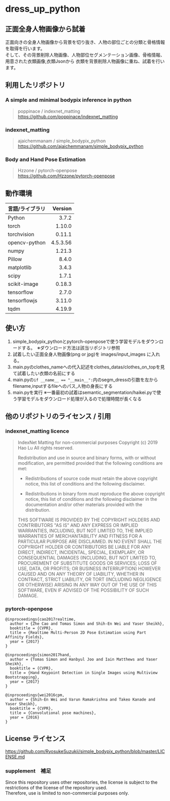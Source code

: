 # dress_up_python
## 正面全身人物画像から試着
正面向きの全身人物画像から背景を切り抜き、人物の部位ごとの分類と骨格情報を取得を行います。  
そして、その背景削除人物画像、人物部位セグメンテーション画像、骨格情報、用意された衣類画像,衣類Jsonから
衣類を背景削除人物画像に重ね、試着を行います。

## 利用したリポジトリ
### A simple and minimal bodypix inference in python
> poppinace / indexnet_matting  
> <https://github.com/poppinace/indexnet_matting>
### indexnet_matting
> ajaichemmanam / simple_bodypix_python  
> <https://github.com/ajaichemmanam/simple_bodypix_python>
### Body and Hand Pose Estimation
> Hzzone / pytorch-openpose  
> <https://github.com/Hzzone/pytorch-openpose>
  
## 動作環境
| 言語/ライブラリ | Version|
| :------------| ---------: |
| Python | 3.7.2　|
| torch | 1.10.0　|
| torchvision |  0.11.1　|
| opencv-python | 4.5.3.56 |
| numpy |  1.21.3　|
| Pillow |  8.4.0 |
| matplotlib |  3.4.3　|
| scipy |  1.7.1　|
| scikit-image |  0.18.3　|
| tensorflow |  2.7.0　|
| tensorflowjs |  3.11.0　|
| tqdm |  4.19.9　|

## 使い方  
1. simple_bodypix_pythonとpytorch-openposeで使う学習モデルをダウンロードする。　※ダウンロード方法は該当リポジトリ参照
2. 試着したい正面全身人物画像(png or jpg)を images/input_images に入れる。
3. main.pyのclothes_nameへの代入記述をclothes_datas/clothes_on_topを見て試着したい衣類の名前にする
4. main.pyの`if __name__ == "__main__":`内のsegm_dressの引数を左からfilename,inputするfileへのパス,人物の身長にする
5. main.pyを実行 ※一番最初の試着はsemantic_segmentation/haikei.pyで使う学習モデルをダウンロード処理が入るので処理時間が長くなる

## 他のリポジトリのライセンス / 引用
### indexnet_matting licence
> IndexNet Matting for non-commercial purposes
> Copyright (c) 2019 Hao Lu All rights reserved.
> 
> Redistribution and use in source and binary forms, with or without modification, are permitted provided that the following conditions are met:
> 
> * Redistributions of source code must retain the above copyright notice, this list of conditions and the following disclaimer.
> 
> * Redistributions in binary form must reproduce the above copyright notice, this list of conditions and the following disclaimer in the documentation and/or other materials provided with the distribution.
> 
> THIS SOFTWARE IS PROVIDED BY THE COPYRIGHT HOLDERS AND CONTRIBUTORS "AS IS" AND ANY EXPRESS OR IMPLIED WARRANTIES, INCLUDING, BUT NOT LIMITED TO, THE IMPLIED WARRANTIES OF MERCHANTABILITY AND FITNESS FOR A PARTICULAR PURPOSE ARE DISCLAIMED. IN NO EVENT SHALL THE COPYRIGHT HOLDER OR CONTRIBUTORS BE LIABLE FOR ANY DIRECT, INDIRECT, INCIDENTAL, SPECIAL, EXEMPLARY, OR CONSEQUENTIAL DAMAGES (INCLUDING, BUT NOT LIMITED TO, PROCUREMENT OF SUBSTITUTE GOODS OR SERVICES; LOSS OF USE, DATA, OR PROFITS; OR BUSINESS INTERRUPTION) HOWEVER CAUSED AND ON ANY THEORY OF LIABILITY, WHETHER IN CONTRACT, STRICT LIABILITY, OR TORT (INCLUDING NEGLIGENCE OR OTHERWISE) ARISING IN ANY WAY OUT OF THE USE OF THIS SOFTWARE, EVEN IF ADVISED OF THE POSSIBILITY OF SUCH DAMAGE.

### pytorch-openpose
```
@inproceedings{cao2017realtime,
  author = {Zhe Cao and Tomas Simon and Shih-En Wei and Yaser Sheikh},
  booktitle = {CVPR},
  title = {Realtime Multi-Person 2D Pose Estimation using Part Affinity Fields},
  year = {2017}
}

@inproceedings{simon2017hand,
  author = {Tomas Simon and Hanbyul Joo and Iain Matthews and Yaser Sheikh},
  booktitle = {CVPR},
  title = {Hand Keypoint Detection in Single Images using Multiview Bootstrapping},
  year = {2017}
}

@inproceedings{wei2016cpm,
  author = {Shih-En Wei and Varun Ramakrishna and Takeo Kanade and Yaser Sheikh},
  booktitle = {CVPR},
  title = {Convolutional pose machines},
  year = {2016}
}
```
## License ライセンス
<https://github.com/RyosukeSuzukii/simple_bodypix_python/blob/master/LICENSE.md>
  
### supplement　補足
Since this repository uses other repositories, the license is subject to the restrictions of the license of the repository used.  
Therefore, use is limited to non-commercial purposes only.
